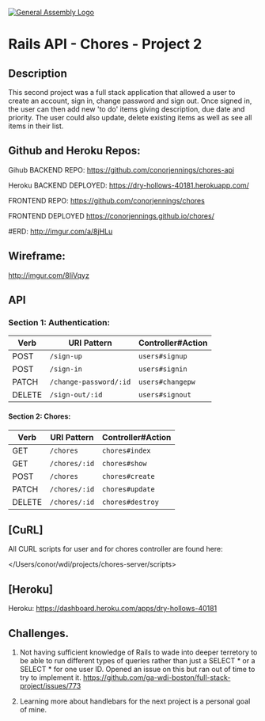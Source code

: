 [![General Assembly Logo](https://camo.githubusercontent.com/1a91b05b8f4d44b5bbfb83abac2b0996d8e26c92/687474703a2f2f692e696d6775722e636f6d2f6b6538555354712e706e67)](https://generalassemb.ly/education/web-development-immersive)

# Rails API - Chores - Project 2

## Description
This second project was a full stack application that allowed a user to create
an account, sign in, change password and sign out. Once signed in, the user
can then add new 'to do' items giving description, due date and priority. The
user could also update, delete existing items as well as see  all items in their list.


## Github and Heroku Repos:
Gihub BACKEND REPO:
https://github.com/conorjennings/chores-api

Heroku BACKEND DEPLOYED:
https://dry-hollows-40181.herokuapp.com/

FRONTEND REPO:
https://github.com/conorjennings/chores

FRONTEND DEPLOYED
https://conorjennings.github.io/chores/

#ERD:
http://imgur.com/a/8jHLu


## Wireframe:
http://imgur.com/8IiVqyz



## API

### Section 1: Authentication:

| Verb   | URI Pattern            | Controller#Action |
|--------|------------------------|-------------------|
| POST   | `/sign-up`             | `users#signup`    |
| POST   | `/sign-in`             | `users#signin`    |
| PATCH  | `/change-password/:id` | `users#changepw`  |
| DELETE | `/sign-out/:id`        | `users#signout`   |



#### Section 2: Chores:

| Verb   | URI Pattern            | Controller#Action |
|--------|------------------------|-------------------|
| GET    | `/chores`              | `chores#index`    |
| GET    | `/chores/:id`          | `chores#show`     |
| POST   | `/chores`              | `chores#create`   |
| PATCH  | `/chores/:id`          | `chores#update`   |
| DELETE | `/chores/:id`          | `chores#destroy`  |



## [CuRL]
All CURL scripts for user and for chores controller are found here:

</Users/conor/wdi/projects/chores-server/scripts>


## [Heroku]
Heroku: https://dashboard.heroku.com/apps/dry-hollows-40181

## Challenges.
1) Not having sufficient knowledge of Rails to wade into deeper terretory to be able to run different types of queries rather than just a SELECT * or a SELECT * for one user ID. Opened an issue on this but ran out of time to try to implement it. https://github.com/ga-wdi-boston/full-stack-project/issues/773

2) Learning more about handlebars for the next project is a personal goal of mine.
